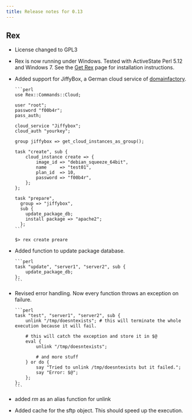 ```yaml
---
title: Release notes for 0.13
---
```


## Rex

-   License changed to GPL3

-   Rex is now running under Windows. Tested with ActiveState Perl 5.12 and Windows 7. See the [Get Rex](/get) page for installation instructions.

-   Added support for JiffyBox, a German cloud service of [domainfactory](http://www.df.eu).

        ```perl
        use Rex::Commands::Cloud;
        
        user "root";
        password "f00b4r";
        pass_auth;
        
        cloud_service "Jiffybox";
        cloud_auth "yourkey";
        
        group jiffybox => get_cloud_instances_as_group();
        
        task "create", sub {
            cloud_instance create => {
                image_id => "debian_squeeze_64bit",
                name     => "test01",
                plan_id  => 10,
                password => "f00b4r",
            };
        };
        
        task "prepare",
          group => "jiffybox",
          sub {
            update_package_db;
            install package => "apache2";
          };
        ```

        $> rex create preare

-   Added function to update package database.

        ```perl
        task "update", "server1", "server2", sub {
            update_package_db;
        };
        ```

-   Revised error handling. Now every function throws an exception on failure.

        ```perl
        task "test", "server1", "server2", sub {
            unlink "/tmp/doesntexists"; # this will terminate the whole execution because it will fail.
        
            # this will catch the exception and store it in $@
            eval {
                unlink "/tmp/doesntexists";
        
                # and more stuff
            } or do {
                say "Tried to unlink /tmp/doesntexists but it failed.";
                say "Error: $@";
            };
        };
        ```

-   added *rm* as an alias function for unlink

-   Added cache for the sftp object. This should speed up the execution.


